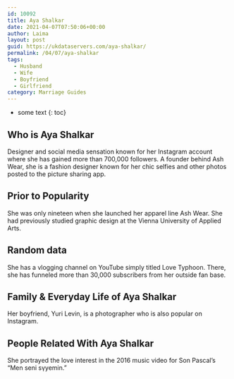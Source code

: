 ```yaml
---
id: 10092
title: Aya Shalkar
date: 2021-04-07T07:50:06+00:00
author: Laima
layout: post
guid: https://ukdataservers.com/aya-shalkar/
permalink: /04/07/aya-shalkar
tags:
  - Husband
  - Wife
  - Boyfriend
  - Girlfriend
category: Marriage Guides
---
```


* some text
{: toc}


## Who is Aya Shalkar
                  
                  
                  
Designer and social media sensation known for her Instagram account where she has gained more than 700,000 followers. A founder behind Ash Wear, she is a fashion designer known for her chic selfies and other photos posted to the picture sharing app.
                  
              
            
              
            
                
                
                
## Prior to Popularity
                  
                  
                  
She was only nineteen when she launched her apparel line Ash Wear. She had previously studied graphic design at the Vienna University of Applied Arts.
                  
              
            
              
            
                
                
                
## Random data
                  
                  
                  
She has a vlogging channel on YouTube simply titled Love Typhoon. There, she has funneled more than 30,000 subscribers from her outside fan base.
                  
              
            
              
            
                
                
                
## Family & Everyday Life of Aya Shalkar
                  
                  
                  
Her boyfriend, Yuri Levin, is a photographer who is also popular on Instagram. 
                  
              
            
              
            
                
                
                
## People Related With Aya Shalkar
                  
                  
                  
She portrayed the love interest in the 2016 music video for Son Pascal&#8217;s &#8220;Men seni sүyemin.&#8221;
                  
              
            
              
            
                
              
            
              
              
            
            
              
            
          
          
          